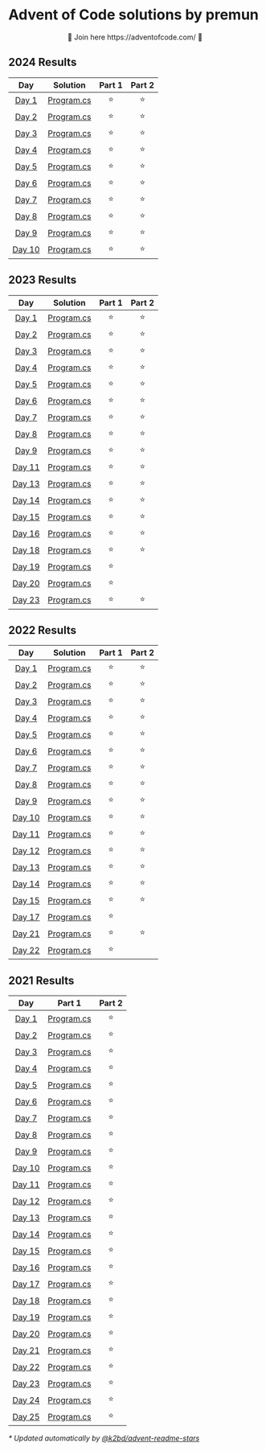 # Advent of Code solutions by premun

<p align=center>🎄 Join here https://adventofcode.com/ 🎄</p>

<!--- advent_readme_stars table --->
## 2024 Results

| Day | Solution | Part 1 | Part 2 |
| :---: | :---: | :---: | :---: |
| [Day 1](https://adventofcode.com/2024/day/1) | [Program.cs](src/2024/01/Program.cs) | ⭐ | ⭐ |
| [Day 2](https://adventofcode.com/2024/day/2) | [Program.cs](src/2024/02/Program.cs) | ⭐ | ⭐ |
| [Day 3](https://adventofcode.com/2024/day/3) | [Program.cs](src/2024/03/Program.cs) | ⭐ | ⭐ |
| [Day 4](https://adventofcode.com/2024/day/4) | [Program.cs](src/2024/04/Program.cs) | ⭐ | ⭐ |
| [Day 5](https://adventofcode.com/2024/day/5) | [Program.cs](src/2024/05/Program.cs) | ⭐ | ⭐ |
| [Day 6](https://adventofcode.com/2024/day/6) | [Program.cs](src/2024/06/Program.cs) | ⭐ | ⭐ |
| [Day 7](https://adventofcode.com/2024/day/7) | [Program.cs](src/2024/07/Program.cs) | ⭐ | ⭐ |
| [Day 8](https://adventofcode.com/2024/day/8) | [Program.cs](src/2024/08/Program.cs) | ⭐ | ⭐ |
| [Day 9](https://adventofcode.com/2024/day/9) | [Program.cs](src/2024/09/Program.cs) | ⭐ | ⭐ |
| [Day 10](https://adventofcode.com/2024/day/10) | [Program.cs](src/2024/10/Program.cs) | ⭐ | ⭐ |
<!--- advent_readme_stars table --->

## 2023 Results

| Day | Solution | Part 1 | Part 2 |
| :---: | :---: | :---: | :---: |
| [Day 1](https://adventofcode.com/2023/day/1) | [Program.cs](src/2023/01/Program.cs) | ⭐ | ⭐ |
| [Day 2](https://adventofcode.com/2023/day/2) | [Program.cs](src/2023/02/Program.cs) | ⭐ | ⭐ |
| [Day 3](https://adventofcode.com/2023/day/3) | [Program.cs](src/2023/03/Program.cs) | ⭐ | ⭐ |
| [Day 4](https://adventofcode.com/2023/day/4) | [Program.cs](src/2023/04/Program.cs) | ⭐ | ⭐ |
| [Day 5](https://adventofcode.com/2023/day/5) | [Program.cs](src/2023/05/Program.cs) | ⭐ | ⭐ |
| [Day 6](https://adventofcode.com/2023/day/6) | [Program.cs](src/2023/06/Program.cs) | ⭐ | ⭐ |
| [Day 7](https://adventofcode.com/2023/day/7) | [Program.cs](src/2023/07/Program.cs) | ⭐ | ⭐ |
| [Day 8](https://adventofcode.com/2023/day/8) | [Program.cs](src/2023/08/Program.cs) | ⭐ | ⭐ |
| [Day 9](https://adventofcode.com/2023/day/9) | [Program.cs](src/2023/09/Program.cs) | ⭐ | ⭐ |
| [Day 11](https://adventofcode.com/2023/day/11) | [Program.cs](src/2023/11/Program.cs) | ⭐ | ⭐ |
| [Day 13](https://adventofcode.com/2023/day/13) | [Program.cs](src/2023/13/Program.cs) | ⭐ | ⭐ |
| [Day 14](https://adventofcode.com/2023/day/14) | [Program.cs](src/2023/14/Program.cs) | ⭐ | ⭐ |
| [Day 15](https://adventofcode.com/2023/day/15) | [Program.cs](src/2023/15/Program.cs) | ⭐ | ⭐ |
| [Day 16](https://adventofcode.com/2023/day/16) | [Program.cs](src/2023/16/Program.cs) | ⭐ | ⭐ |
| [Day 18](https://adventofcode.com/2023/day/18) | [Program.cs](src/2023/18/Program.cs) | ⭐ | ⭐ |
| [Day 19](https://adventofcode.com/2023/day/19) | [Program.cs](src/2023/19/Program.cs) | ⭐ |   |
| [Day 20](https://adventofcode.com/2023/day/20) | [Program.cs](src/2023/20/Program.cs) | ⭐ |   |
| [Day 23](https://adventofcode.com/2023/day/23) | [Program.cs](src/2023/23/Program.cs) | ⭐ | ⭐ |

## 2022 Results

| Day | Solution | Part 1 | Part 2 |
| :---: | :---: | :---: | :---: |
| [Day 1](https://adventofcode.com/2022/day/1)   | [Program.cs](src/2022/01/Program.cs) | ⭐ | ⭐ |
| [Day 2](https://adventofcode.com/2022/day/2)   | [Program.cs](src/2022/02/Program.cs) | ⭐ | ⭐ |
| [Day 3](https://adventofcode.com/2022/day/3)   | [Program.cs](src/2022/03/Program.cs) | ⭐ | ⭐ |
| [Day 4](https://adventofcode.com/2022/day/4)   | [Program.cs](src/2022/04/Program.cs) | ⭐ | ⭐ |
| [Day 5](https://adventofcode.com/2022/day/5)   | [Program.cs](src/2022/05/Program.cs) | ⭐ | ⭐ |
| [Day 6](https://adventofcode.com/2022/day/6)   | [Program.cs](src/2022/06/Program.cs) | ⭐ | ⭐ |
| [Day 7](https://adventofcode.com/2022/day/7)   | [Program.cs](src/2022/07/Program.cs) | ⭐ | ⭐ |
| [Day 8](https://adventofcode.com/2022/day/8)   | [Program.cs](src/2022/08/Program.cs) | ⭐ | ⭐ |
| [Day 9](https://adventofcode.com/2022/day/9)   | [Program.cs](src/2022/09/Program.cs) | ⭐ | ⭐ |
| [Day 10](https://adventofcode.com/2022/day/10) | [Program.cs](src/2022/10/Program.cs) | ⭐ | ⭐ |
| [Day 11](https://adventofcode.com/2022/day/11) | [Program.cs](src/2022/11/Program.cs) | ⭐ | ⭐ |
| [Day 12](https://adventofcode.com/2022/day/12) | [Program.cs](src/2022/12/Program.cs) | ⭐ | ⭐ |
| [Day 13](https://adventofcode.com/2022/day/13) | [Program.cs](src/2022/13/Program.cs) | ⭐ | ⭐ |
| [Day 14](https://adventofcode.com/2022/day/14) | [Program.cs](src/2022/14/Program.cs) | ⭐ | ⭐ |
| [Day 15](https://adventofcode.com/2022/day/15) | [Program.cs](src/2022/15/Program.cs) | ⭐ | ⭐ |
| [Day 17](https://adventofcode.com/2022/day/17) | [Program.cs](src/2022/17/Program.cs) | ⭐ |   |
| [Day 21](https://adventofcode.com/2022/day/21) | [Program.cs](src/2022/21/Program.cs) | ⭐ | ⭐ |
| [Day 22](https://adventofcode.com/2022/day/22) | [Program.cs](src/2022/22/Program.cs) | ⭐ |   |

<!--- advent_readme_stars table --->
## 2021 Results

| Day | Part 1 | Part 2 |
| :---: | :---: | :---: |
| [Day 1](https://adventofcode.com/2021/day/1)   | [Program.cs](src/2021/01/Program.cs) | ⭐ | ⭐ |
| [Day 2](https://adventofcode.com/2021/day/2)   | [Program.cs](src/2021/02/Program.cs) | ⭐ | ⭐ |
| [Day 3](https://adventofcode.com/2021/day/3)   | [Program.cs](src/2021/03/Program.cs) | ⭐ | ⭐ |
| [Day 4](https://adventofcode.com/2021/day/4)   | [Program.cs](src/2021/04/Program.cs) | ⭐ | ⭐ |
| [Day 5](https://adventofcode.com/2021/day/5)   | [Program.cs](src/2021/05/Program.cs) | ⭐ | ⭐ |
| [Day 6](https://adventofcode.com/2021/day/6)   | [Program.cs](src/2021/06/Program.cs) | ⭐ | ⭐ |
| [Day 7](https://adventofcode.com/2021/day/7)   | [Program.cs](src/2021/07/Program.cs) | ⭐ | ⭐ |
| [Day 8](https://adventofcode.com/2021/day/8)   | [Program.cs](src/2021/08/Program.cs) | ⭐ | ⭐ |
| [Day 9](https://adventofcode.com/2021/day/9)   | [Program.cs](src/2021/09/Program.cs) | ⭐ | ⭐ |
| [Day 10](https://adventofcode.com/2021/day/10) | [Program.cs](src/2021/10/Program.cs) | ⭐ | ⭐ |
| [Day 11](https://adventofcode.com/2021/day/11) | [Program.cs](src/2021/11/Program.cs) | ⭐ | ⭐ |
| [Day 12](https://adventofcode.com/2021/day/12) | [Program.cs](src/2021/12/Program.cs) | ⭐ | ⭐ |
| [Day 13](https://adventofcode.com/2021/day/13) | [Program.cs](src/2021/13/Program.cs) | ⭐ | ⭐ |
| [Day 14](https://adventofcode.com/2021/day/14) | [Program.cs](src/2021/14/Program.cs) | ⭐ | ⭐ |
| [Day 15](https://adventofcode.com/2021/day/15) | [Program.cs](src/2021/15/Program.cs) | ⭐ | ⭐ |
| [Day 16](https://adventofcode.com/2021/day/16) | [Program.cs](src/2021/16/Program.cs) | ⭐ | ⭐ |
| [Day 17](https://adventofcode.com/2021/day/17) | [Program.cs](src/2021/17/Program.cs) | ⭐ | ⭐ |
| [Day 18](https://adventofcode.com/2021/day/18) | [Program.cs](src/2021/18/Program.cs) | ⭐ | ⭐ |
| [Day 19](https://adventofcode.com/2021/day/19) | [Program.cs](src/2021/19/Program.cs) | ⭐ | ⭐ |
| [Day 20](https://adventofcode.com/2021/day/20) | [Program.cs](src/2021/20/Program.cs) | ⭐ | ⭐ |
| [Day 21](https://adventofcode.com/2021/day/21) | [Program.cs](src/2021/21/Program.cs) | ⭐ | ⭐ |
| [Day 22](https://adventofcode.com/2021/day/22) | [Program.cs](src/2021/22/Program.cs) | ⭐ | ⭐ |
| [Day 23](https://adventofcode.com/2021/day/23) | [Program.cs](src/2021/23/Program.cs) | ⭐ | ⭐ |
| [Day 24](https://adventofcode.com/2021/day/24) | [Program.cs](src/2021/24/Program.cs) | ⭐ | ⭐ |
| [Day 25](https://adventofcode.com/2021/day/25) | [Program.cs](src/2021/25/Program.cs) | ⭐ | ⭐ |

*\* Updated automatically by [@k2bd/advent-readme-stars](https://github.com/marketplace/actions/advent-readme-stars)*

